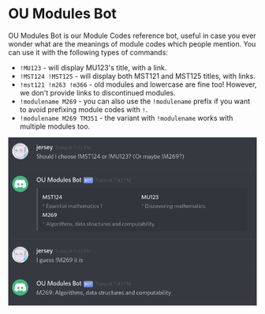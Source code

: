 # OU Modules Bot

OU Modules Bot is our Module Codes reference bot, useful in case you ever wonder what are the meanings of module codes which people mention. You can use it with the following types of commands:

 * `!MU123` - will display MU123's title, with a link.
 * `!MST124 !MST125` - will display both MST121 and MST125 titles, with links.
 * `!mst121 !m263 !m366` - old modules and lowercase are fine too! However, we don't provide links to discontinued modules.
 * `!modulename M269` - you can also use the `!modulename` prefix if you want to avoid prefixing module codes with `!`.
 * `!modulename M269 TM351` - the variant with `!modulename` works with multiple modules too.

![Screenshot](screenshot.png)
